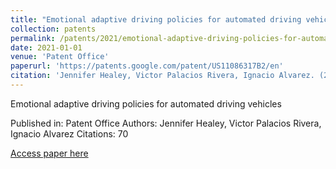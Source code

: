 ```yaml
---
title: "Emotional adaptive driving policies for automated driving vehicles"
collection: patents
permalink: /patents/2021/emotional-adaptive-driving-policies-for-automated
date: 2021-01-01
venue: 'Patent Office'
paperurl: 'https://patents.google.com/patent/US11086317B2/en'
citation: 'Jennifer Healey, Victor Palacios Rivera, Ignacio Alvarez. (2021). Emotional adaptive driving policies for automated driving vehicles. Patent Office.'
---
```


Emotional adaptive driving policies for automated driving vehicles

Published in: Patent Office
Authors: Jennifer Healey, Victor Palacios Rivera, Ignacio Alvarez
Citations: 70

[Access paper here](https://patents.google.com/patent/US11086317B2/en)
